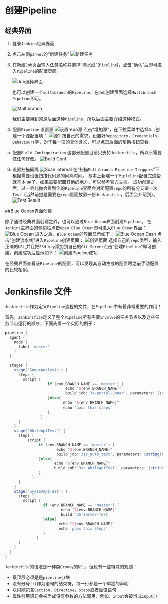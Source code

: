 # 创建Pipeline

## 经典界面

1. 登录`Jenkins`经典界面

2. 点击左侧`pannel`的“新建任务”
   ![新建任务](.\images\new_01.jpg "新建任务")

3. 在新建`Job`页面输入任务名称并选择“流水线”(`Pipeline`)，点击“确认”后即可进入`Pipeline`的配置页面。

      ![Job选择界面](.\images\Job_1.jpg)

      也可以创建一个`multibranch`的`Pipeline`，在`Job`创建页面选择`Multibranch Pipeline`即可。

      ![Multibranch](.\images\Multi_Job_1.jpg)

      我们主要用到的是后面这种`Pipeline`，所以后面主要介绍这种模式。

4. 配置`Pipeline`
  设置源
  ![设置`repo`源](.\images\Source_1.jpg)
  点击“增加源”，在下拉菜单中选择`Git`创建一个源配置项：
  ![源2](.\images\Source_2.jpg)
  按自己的需求，设置好`Repository`，`Credentials`，`Behaviours`等，对于每一项的具体含义，可以点击后面的帮助按钮查看。

5. 配置`Build Configutration`
      这部分配置目前只支持`Jenkinsfile`，所以不需要做任何修改。
      ![Build Conf](.\images\build_conf_1.jpg)

6. 设置扫描间隔
      ![Scan interval](.\images\scan_interval_1.jpg)
      在“扫描`Multibranch Pipeline Triggers`”下根据需要设置扫描代码源的间隔时间。
      基本上新建一个`Pipleline`配置完这些就基本 `OK`了，如果需要配置其他的地方，可以参考[官方文档](https://jenkins.io/doc/book/pipeline/)。
      成功创建之后，过一会儿你会看到你的`Pipeline`界面会对所配置`repo`的所有分支做一次`Test`（当然前提是需要在`repo`里面放置一份`Jenkinsfile`，后面会介绍到）。
      ![Test Result](.\images\success_1.jpg)

##Blue Ocean界面创建

除了通过经典界面创建之外，也可以通过`Blue Ocean`界面创建`Pipeline`。
在`Jenkins`主界面的侧边栏点击`Open Blue Ocean`即可进入`Blue Ocean`界面：
![`Blue Ocean`](.\images\enter_Blue_Ocean.jpg)
进入之后，`Blue Ocean`的界面显示如下：
![Blue Ocean Dash](.\images\blue_ocean_1.jpg)
点击“创建流水线”进入`Pipeline`创建页面：
![创建页面](.\images\create_pipeline_2.jpg)
选择自己的`repo`类型，输入正确的`URL`,并且把`SSH key`添加到自己的`Git Server`点击“创建`Pipeline`”即可创建，创建成功后显示如下：
![创建`Pipeline`成功](.\images\success_2.jpg)

在经典界面查看该`Pipeline`的配置，可以发现其自动生成的配置跟之前手动配置的比较相似。

# Jenkinsfile 文件

`Jenkinsfile`作为定义`Pipeline`流程的文件，在`Pipeline`中有着非常重要的作用！

首先，`Jenkinsfile`定义了整个`Pipeline`所有需要`involve`的任务节点以及这些任务节点运行的顺序，下面先看一个实际的例子：

```groovy
pipeline {
  agent {
    node {
      label 'master'
    }
  }
    
  stages {
    stage('SonarAnalysis') {
      steps {
        script {
                   if (env.BRANCH_NAME == 'master') {
                           echo "${env.BRANCH_NAME}"
                           build job:'3s-portal-Sonar', parameters: [string(name: 'BRANCH_NAME', value: String.valueOf("${env.BRANCH_NAME}"))]
                   }else{
                          echo "${env.BRANCH_NAME}"
                          echo 'pass this steps'
                   }
                }
      }
    }
	stage('WhiteApiTest') {
	  steps {
		  script {
               if (env.BRANCH_NAME == 'master') {
                       echo "${env.BRANCH_NAME}"
                       build job:'3ss_auto_test', parameters: [string(name: 'BRANCH_NAME', value: String.valueOf("${env.BRANCH_NAME}"))]             
               }else{
                      echo "${env.BRANCH_NAME}"
                      build job:'3ss_WhiteApiTest', parameters: [string(name: 'BRANCH_NAME', value: String.valueOf("${env.BRANCH_NAME}"))]
               }
            }
	  }
	}
    stage('SystemApiTest') {
      steps {
        script {
                 if (env.BRANCH_NAME == 'master') {
                         echo "${env.BRANCH_NAME}"
                         build '3S-Server-Test'                 
                 }else{
                        echo "${env.BRANCH_NAME}"
                        echo 'pass this steps'
                 }
              }
      }
    }
  }
}
```

`Jenkinsfile`的语法是一种类`Groovy`的`DSL`，但也有一些特殊的规则：

* 最顶层必须是是`pipeline{}`块
* 没有分号`(:)`作为语句的结束符，每一行都是一个单独的声明
* 块只能包含`Section`，`Directive`，`Steps`或者赋值语句
* 属性引用语句会被当成没有参数的方法调用，例如，`input`会被当成`input()`

